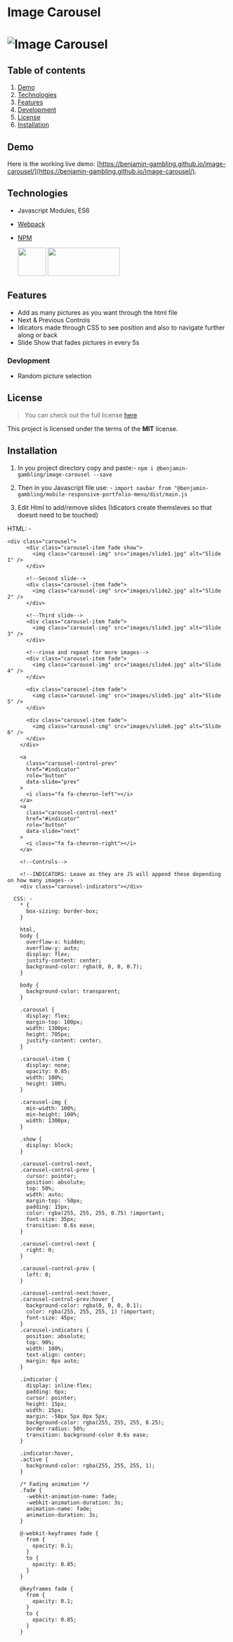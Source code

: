 # Image Carousel

# ![Image Carousel](readme_img/screenshot.png)

## Table of contents

1. [Demo](#demo)
2. [Technologies](#technologies)
3. [Features](#features)
4. [Development](#development)
5. [License](#license)
6. [Installation](#installation)

## Demo

Here is the working live demo:
[https://benjamin-gambling.github.io/image-carousel/](https://benjamin-gambling.github.io/image-carousel/).

## Technologies

- Javascript Modules, ES6
- [Webpack](https://webpack.js.org/)
- [NPM](https://www.npmjs.com/)

  <img width="64" height="64" src="readme_img/webpack.png">
  <img width="164" height="64" src="readme_img/npm.png">

## Features

- Add as many pictures as you want through the html file
- Next & Previous Controls
- Idicators made through CSS to see position and also to navigate further along or back
- Slide Show that fades pictures in every 5s

### Devlopment

- Random picture selection

## License

> You can check out the full license [here](LICENSE)

This project is licensed under the terms of the **MIT** license.

## Installation

1. In you project directory copy and paste:-
   `npm i @benjamin-gambling/image-carousel --save`

2. Then in you Javascript file use: -
   `import navbar from "@benjamin-gambling/mobile-responsive-portfolio-menu/dist/main.js`

3. Edit Html to add/remove slides (Idicators create themsleves so that doesnt need to be touched)

HTML: -

```
<div class="carousel">
      <div class="carousel-item fade show">
        <img class="carousel-img" src="images/slide1.jpg" alt="Slide 1" />
      </div>

      <!--Second slide-->
      <div class="carousel-item fade">
        <img class="carousel-img" src="images/slide2.jpg" alt="Slide 2" />
      </div>

      <!--Third slide-->
      <div class="carousel-item fade">
        <img class="carousel-img" src="images/slide3.jpg" alt="Slide 3" />
      </div>

      <!--rinse and repeat for more images-->
      <div class="carousel-item fade">
        <img class="carousel-img" src="images/slide4.jpg" alt="Slide 4" />
      </div>

      <div class="carousel-item fade">
        <img class="carousel-img" src="images/slide5.jpg" alt="Slide 5" />
      </div>

      <div class="carousel-item fade">
        <img class="carousel-img" src="images/slide6.jpg" alt="Slide 6" />
      </div>
    </div>

    <a
      class="carousel-control-prev"
      href="#indicator"
      role="button"
      data-slide="prev"
    >
      <i class="fa fa-chevron-left"></i>
    </a>
    <a
      class="carousel-control-next"
      href="#indicator"
      role="button"
      data-slide="next"
    >
      <i class="fa fa-chevron-right"></i>
    </a>

    <!--Controls-->

    <!--INDICATORS: Leave as they are JS will append these depending on how many images-->
    <div class="carousel-indicators"></div>

  CSS: -
    * {
      box-sizing: border-box;
    }

    html,
    body {
      overflow-x: hidden;
      overflow-y: auto;
      display: flex;
      justify-content: center;
      background-color: rgba(0, 0, 0, 0.7);
    }

    body {
      background-color: transparent;
    }

    .carousel {
      display: flex;
      margin-top: 100px;
      width: 1300px;
      height: 705px;
      justify-content: center;
    }

    .carousel-item {
      display: none;
      opacity: 0.85;
      width: 100%;
      height: 100%;
    }

    .carousel-img {
      min-width: 100%;
      min-height: 100%;
      width: 1300px;
    }

    .show {
      display: block;
    }

    .carousel-control-next,
    .carousel-control-prev {
      cursor: pointer;
      position: absolute;
      top: 50%;
      width: auto;
      margin-top: -50px;
      padding: 15px;
      color: rgba(255, 255, 255, 0.75) !important;
      font-size: 35px;
      transition: 0.6s ease;
    }

    .carousel-control-next {
      right: 0;
    }

    .carousel-control-prev {
      left: 0;
    }

    .carousel-control-next:hover,
    .carousel-control-prev:hover {
      background-color: rgba(0, 0, 0, 0.1);
      color: rgba(255, 255, 255, 1) !important;
      font-size: 45px;
    }
    .carousel-indicators {
      position: absolute;
      top: 90%;
      width: 100%;
      text-align: center;
      margin: 0px auto;
    }

    .indicator {
      display: inline-flex;
      padding: 6px;
      cursor: pointer;
      height: 15px;
      width: 15px;
      margin: -50px 5px 0px 5px;
      background-color: rgba(255, 255, 255, 0.25);
      border-radius: 50%;
      transition: background-color 0.6s ease;
    }

    .indicator:hover,
    .active {
      background-color: rgba(255, 255, 255, 1);
    }

    /* Fading animation */
    .fade {
      -webkit-animation-name: fade;
      -webkit-animation-duration: 3s;
      animation-name: fade;
      animation-duration: 3s;
    }

    @-webkit-keyframes fade {
      from {
        opacity: 0.1;
      }
      to {
        opacity: 0.85;
      }
    }

    @keyframes fade {
      from {
        opacity: 0.1;
      }
      to {
        opacity: 0.85;
      }
    }
```

